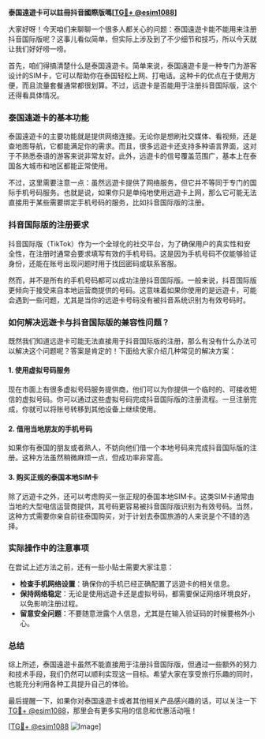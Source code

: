 **泰国遠遊卡可以註冊抖音國際版嗎[[TG💪+ @esim1088](https://t.me/s/esim1088)]**

大家好呀！今天咱们来聊聊一个很多人都关心的问题：泰国遠遊卡能不能用来注册抖音国际版呢？这事儿看似简单，但实际上涉及到了不少细节和技巧，所以今天就让我们好好唠一唠。

首先，咱们得搞清楚什么是泰国遠遊卡。简单来说，泰国遠遊卡是一种专门为游客设计的SIM卡，它可以帮助你在泰国轻松上网、打电话。这种卡的优点在于使用方便，而且流量套餐通常都很划算。不过，远遊卡是否能用于注册抖音国际版，这个还得看具体情况。

### 泰国遠遊卡的基本功能

泰国遠遊卡的主要功能就是提供网络连接。无论你是想刷社交媒体、看视频，还是查地图导航，它都能满足你的需求。而且，很多远遊卡还支持多种语言界面，这对于不熟悉泰语的游客来说非常友好。此外，远遊卡的信号覆盖范围广，基本上在泰国各大城市和地区都能正常使用。

不过，这里需要注意一点：虽然远遊卡提供了网络服务，但它并不等同于专门的国际手机号码服务。也就是说，如果你只是单纯地使用远遊卡上网，那么它可能无法直接用于某些需要绑定手机号码的服务，比如抖音国际版的注册。

### 抖音国际版的注册要求

抖音国际版（TikTok）作为一个全球化的社交平台，为了确保用户的真实性和安全性，在注册时通常会要求填写有效的手机号码。这是因为手机号码不仅能够验证身份，还能在账号出现问题时用于找回密码或联系客服。

然而，并不是所有的手机号码都可以成功注册抖音国际版。一般来说，抖音国际版更倾向于接受来自本地运营商提供的号码。这意味着如果你使用的是远遊卡，可能会遇到一些问题，尤其是当你的远遊卡号码没有被抖音系统识别为有效号码时。

### 如何解决远遊卡与抖音国际版的兼容性问题？

既然我们知道远遊卡可能无法直接用于抖音国际版的注册，那么有没有什么办法可以解决这个问题呢？答案是肯定的！下面给大家介绍几种常见的解决方案：

#### 1. 使用虚拟号码服务

现在市面上有很多虚拟号码服务提供商，他们可以为你提供一个临时的、可接收短信的虚拟号码。你可以通过这些虚拟号码完成抖音国际版的注册流程。一旦注册完成，你就可以将账号转移到其他设备上继续使用。

#### 2. 借用当地朋友的手机号码

如果你有泰国的朋友或者熟人，不妨向他们借一个本地号码来完成抖音国际版的注册。这种方法虽然稍微麻烦一点，但成功率非常高。

#### 3. 购买正规的泰国本地SIM卡

除了远遊卡之外，还可以考虑购买一张正规的泰国本地SIM卡。这类SIM卡通常由当地的大型电信运营商提供，其号码更容易被抖音国际版识别为有效号码。当然，这种方式需要你亲自前往泰国购买，对于计划去泰国旅游的人来说是个不错的选择。

### 实际操作中的注意事项

在尝试上述方法之前，还有一些小贴士需要大家注意：

- **检查手机网络设置**：确保你的手机已经正确配置了远遊卡的相关信息。
- **保持网络稳定**：无论是使用远遊卡还是虚拟号码，都需要保证网络环境良好，以免影响注册过程。
- **留意安全问题**：不要随意泄露个人信息，尤其是在输入验证码的时候要格外小心。

### 总结

综上所述，泰国遠遊卡虽然不能直接用于注册抖音国际版，但通过一些额外的努力和技术手段，我们仍然可以顺利实现这一目标。希望大家在享受旅行乐趣的同时，也能充分利用各种工具提升自己的体验。

最后提醒一下，如果你对泰国遠遊卡或者其他相关产品感兴趣的话，可以关注一下[TG💪+ @esim1088](https://t.me/s/esim1088)，那里会有更多实用的信息和优惠活动哦！

[[TG💪+ @esim1088](https://t.me/s/esim1088) ![Image](https://i.postimg.cc/4NQfJmqS/Snipaste-2025-05-13-00-14-12.png)]